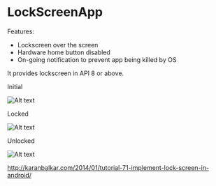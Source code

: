 LockScreenApp
=============


Features:
- Lockscreen over the screen
- Hardware home button disabled
- On-going notification to prevent app being killed by OS

It provides lockscreen in API 8 or above.

Initial

![Alt text](http://thumbnails114.imagebam.com/42319/f1a34d423182524.jpg "")


Locked

![Alt text](http://thumbnails114.imagebam.com/42319/422e11423182518.jpg "")



Unlocked

![Alt text](http://thumbnails114.imagebam.com/42319/f1a34d423182524.jpg "")



http://karanbalkar.com/2014/01/tutorial-71-implement-lock-screen-in-android/
